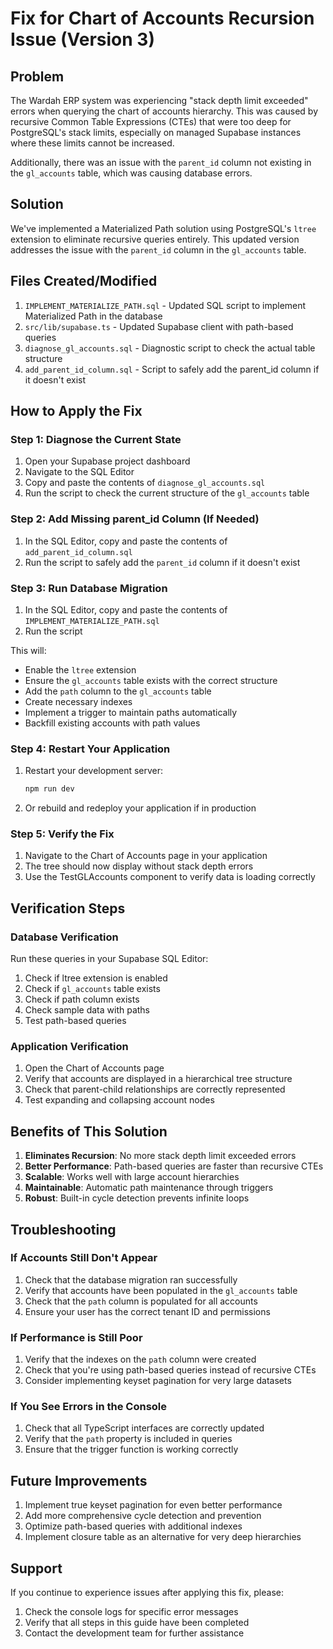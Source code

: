 # Fix for Chart of Accounts Recursion Issue (Version 3)

## Problem

The Wardah ERP system was experiencing "stack depth limit exceeded" errors when querying the chart of accounts hierarchy. This was caused by recursive Common Table Expressions (CTEs) that were too deep for PostgreSQL's stack limits, especially on managed Supabase instances where these limits cannot be increased.

Additionally, there was an issue with the `parent_id` column not existing in the `gl_accounts` table, which was causing database errors.

## Solution

We've implemented a Materialized Path solution using PostgreSQL's `ltree` extension to eliminate recursive queries entirely. This updated version addresses the issue with the `parent_id` column in the `gl_accounts` table.

## Files Created/Modified

1. `IMPLEMENT_MATERIALIZE_PATH.sql` - Updated SQL script to implement Materialized Path in the database
2. `src/lib/supabase.ts` - Updated Supabase client with path-based queries
3. `diagnose_gl_accounts.sql` - Diagnostic script to check the actual table structure
4. `add_parent_id_column.sql` - Script to safely add the parent_id column if it doesn't exist

## How to Apply the Fix

### Step 1: Diagnose the Current State

1. Open your Supabase project dashboard
2. Navigate to the SQL Editor
3. Copy and paste the contents of `diagnose_gl_accounts.sql`
4. Run the script to check the current structure of the `gl_accounts` table

### Step 2: Add Missing parent_id Column (If Needed)

1. In the SQL Editor, copy and paste the contents of `add_parent_id_column.sql`
2. Run the script to safely add the `parent_id` column if it doesn't exist

### Step 3: Run Database Migration

1. In the SQL Editor, copy and paste the contents of `IMPLEMENT_MATERIALIZE_PATH.sql`
2. Run the script

This will:
- Enable the `ltree` extension
- Ensure the `gl_accounts` table exists with the correct structure
- Add the `path` column to the `gl_accounts` table
- Create necessary indexes
- Implement a trigger to maintain paths automatically
- Backfill existing accounts with path values

### Step 4: Restart Your Application

1. Restart your development server:
   ```bash
   npm run dev
   ```

2. Or rebuild and redeploy your application if in production

### Step 5: Verify the Fix

1. Navigate to the Chart of Accounts page in your application
2. The tree should now display without stack depth errors
3. Use the TestGLAccounts component to verify data is loading correctly

## Verification Steps

### Database Verification

Run these queries in your Supabase SQL Editor:

1. Check if ltree extension is enabled
2. Check if `gl_accounts` table exists
3. Check if path column exists
4. Check sample data with paths
5. Test path-based queries

### Application Verification

1. Open the Chart of Accounts page
2. Verify that accounts are displayed in a hierarchical tree structure
3. Check that parent-child relationships are correctly represented
4. Test expanding and collapsing account nodes

## Benefits of This Solution

1. **Eliminates Recursion**: No more stack depth limit exceeded errors
2. **Better Performance**: Path-based queries are faster than recursive CTEs
3. **Scalable**: Works well with large account hierarchies
4. **Maintainable**: Automatic path maintenance through triggers
5. **Robust**: Built-in cycle detection prevents infinite loops

## Troubleshooting

### If Accounts Still Don't Appear

1. Check that the database migration ran successfully
2. Verify that accounts have been populated in the `gl_accounts` table
3. Check that the `path` column is populated for all accounts
4. Ensure your user has the correct tenant ID and permissions

### If Performance is Still Poor

1. Verify that the indexes on the `path` column were created
2. Check that you're using path-based queries instead of recursive CTEs
3. Consider implementing keyset pagination for very large datasets

### If You See Errors in the Console

1. Check that all TypeScript interfaces are correctly updated
2. Verify that the `path` property is included in queries
3. Ensure that the trigger function is working correctly

## Future Improvements

1. Implement true keyset pagination for even better performance
2. Add more comprehensive cycle detection and prevention
3. Optimize path-based queries with additional indexes
4. Implement closure table as an alternative for very deep hierarchies

## Support

If you continue to experience issues after applying this fix, please:

1. Check the console logs for specific error messages
2. Verify that all steps in this guide have been completed
3. Contact the development team for further assistance
